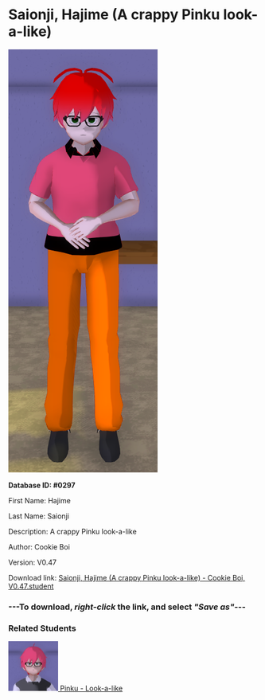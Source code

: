 # Saionji, Hajime (A crappy Pinku look-a-like)

<img src="Files/Saionji, Hajime (A crappy Pinku look-a-like).png" title="Saionji, Hajime (A crappy Pinku look-a-like) - Cookie Boi, V0.47">

**Database ID: #0297**

First Name: Hajime

Last Name: Saionji

Description: A crappy Pinku look-a-like

Author: Cookie Boi

Version: V0.47

Download link: <a href="https://raw.githubusercontent.com/Arbiter1223/Daigaku-Gurashi-Custom-Students/master/Students/Files/Saionji%2C%20Hajime%20(A%20crappy%20Pinku%20look-a-like)%20-%20Cookie%20Boi%2C%20V0.47.student">Saionji, Hajime (A crappy Pinku look-a-like) - Cookie Boi, V0.47.student</a>

### ---**To download, _right-click_ the link, and select _"Save as"_**---

### Related Students

<a href="Hideki, Pinku (A friendly positive guy).md"><img src="Files/Thumbs/Hideki, Pinku (A friendly positive guy).png" height="100" width="100" title="Hideki, Pinku (A friendly positive guy) - YamiToast, V0.47"></a><a href="Hideki, Pinku (A friendly positive guy).md"> Pinku - Look-a-like</a>

